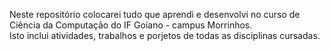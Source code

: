 Neste repositório colocarei tudo que aprendi e desenvolvi no curso de Ciência da Computação do IF Goiano - campus Morrinhos.
<br>Isto inclui atividades, trabalhos e porjetos de todas as disciplinas cursadas.
